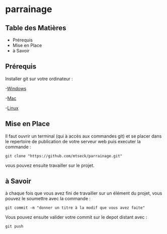 # parrainage

## Table des Matières

- Prérequis
- Mise en Place
- à Savoir

## Prérequis

Installer git sur votre ordinateur :

-[Windows](https://github.com/git-guides/install-git#install-git-on-windows)

-[Mac](https://github.com/git-guides/install-git#install-git-on-mac)

-[Linux](https://github.com/git-guides/install-git#install-git-on-linux)

## Mise en Place

Il faut ouvrir un terminal (qui à accès aux commandes git) et se placer dans le repertoire de publication de votre serveur web puis executer la commande :
```
git clone "https://github.com/mtseck/parrainage.git"
```
vous pouvez ensuite travailler sur le projet.

## à Savoir

à chaque fois que vous avez fini de travailler sur un élément du projet, vous pouvez le soumettre avec la commande :
```
git commit -m "donner un titre à la modif que vous avez faite"
```
Vous pouvez ensuite valider votre commit sur le depot distant avec :
```
git push
```
